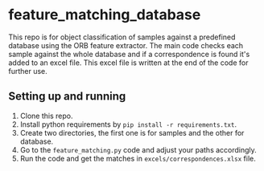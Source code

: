 # feature_matching_database
This repo is for object classification of samples against a predefined database using the ORB feature extractor. The main code checks each sample against the whole database and if a correspondence is found it's added to an excel file. This excel file is written at the end of the code for further use.

## Setting up and running
1. Clone this repo. <br/>
2. Install python requirements by `pip install -r requirements.txt`. <br/>
3. Create two directories, the first one is for samples and the other for database. <br/>
4. Go to the `feature_matching.py` code and adjust your paths accordingly. <br/>
5. Run the code and get the matches in `excels/correspondences.xlsx` file. <br/>

